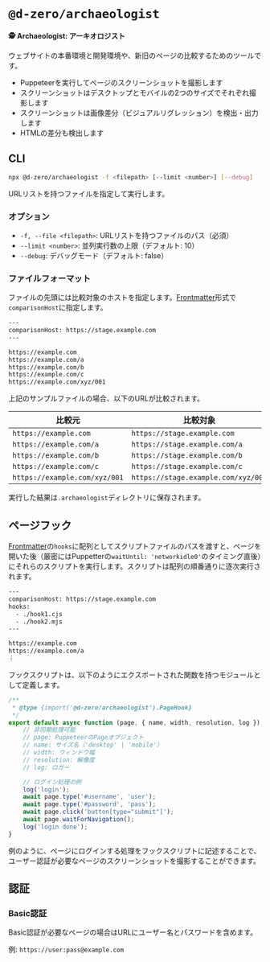 # `@d-zero/archaeologist`

**🕵️ Archaeologist: アーキオロジスト**

ウェブサイトの本番環境と開発環境や、新旧のページの比較するためのツールです。

- Puppeteerを実行してページのスクリーンショットを撮影します
- スクリーンショットはデスクトップとモバイルの2つのサイズでそれぞれ撮影します
- スクリーンショットは画像差分（ビジュアルリグレッション）を検出・出力します
- HTMLの差分も検出します

## CLI

```sh
npx @d-zero/archaeologist -f <filepath> [--limit <number>] [--debug]
```

URLリストを持つファイルを指定して実行します。

### オプション

- `-f, --file <filepath>`: URLリストを持つファイルのパス（必須）
- `--limit <number>`: 並列実行数の上限（デフォルト: 10）
- `--debug`: デバッグモード（デフォルト: false）

### ファイルフォーマット

ファイルの先頭には比較対象のホストを指定します。[Frontmatter](https://jekyllrb.com/docs/front-matter/)形式で`comparisonHost`に指定します。

```txt
---
comparisonHost: https://stage.example.com
---

https://example.com
https://example.com/a
https://example.com/b
https://example.com/c
https://example.com/xyz/001
```

上記のサンプルファイルの場合、以下のURLが比較されます。

| 比較元                        | 比較対象                            |
| ----------------------------- | ----------------------------------- |
| `https://example.com`         | `https://stage.example.com`         |
| `https://example.com/a`       | `https://stage.example.com/a`       |
| `https://example.com/b`       | `https://stage.example.com/b`       |
| `https://example.com/c`       | `https://stage.example.com/c`       |
| `https://example.com/xyz/001` | `https://stage.example.com/xyz/001` |

実行した結果は`.archaeologist`ディレクトリに保存されます。

## ページフック

[Frontmatter](https://jekyllrb.com/docs/front-matter/)の`hooks`に配列としてスクリプトファイルのパスを渡すと、ページを開いた後（厳密にはPuppetterの`waitUntil: 'networkidle0'`のタイミング直後）にそれらのスクリプトを実行します。スクリプトは配列の順番通りに逐次実行されます。

```txt
---
comparisonHost: https://stage.example.com
hooks:
  - ./hook1.cjs
  - ./hook2.mjs
---

https://example.com
https://example.com/a
︙
```

フックスクリプトは、以下のようにエクスポートされた関数を持つモジュールとして定義します。

```js
/**
 * @type {import('@d-zero/archaeologist').PageHook}
 */
export default async function (page, { name, width, resolution, log }) {
	// 非同期処理可能
	// page: PuppeteerのPageオブジェクト
	// name: サイズ名（'desktop' | 'mobile'）
	// width: ウィンドウ幅
	// resolution: 解像度
	// log: ロガー

	// ログイン処理の例
	log('login');
	await page.type('#username', 'user');
	await page.type('#password', 'pass');
	await page.click('button[type="submit"]');
	await page.waitForNavigation();
	log('login done');
}
```

例のように、ページにログインする処理をフックスクリプトに記述することで、ユーザー認証が必要なページのスクリーンショットを撮影することができます。

## 認証

### Basic認証

Basic認証が必要なページの場合はURLにユーザー名とパスワードを含めます。

例: `https://user:pass@example.com`
